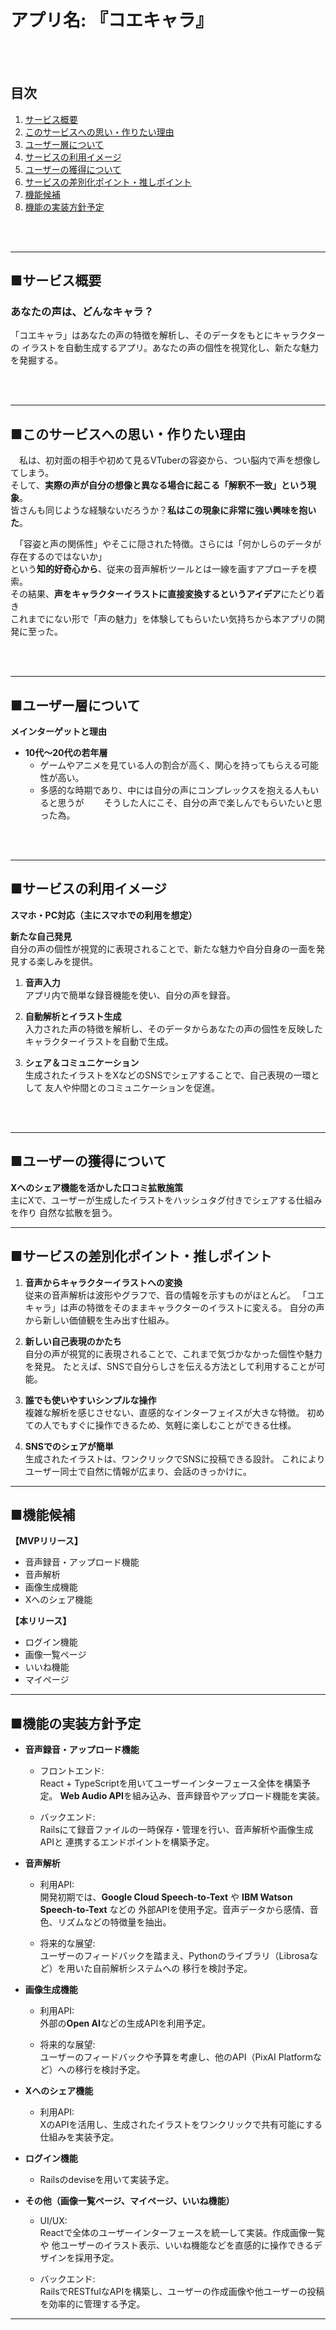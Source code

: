 # アプリ名: 『コエキャラ』


<br><br>

## 目次

1. [サービス概要](#サービス概要)
2. [このサービスへの思い・作りたい理由](#このサービスへの思い・作りたい理由)
3. [ユーザー層について](#ユーザー層について)
4. [サービスの利用イメージ](#サービスの利用イメージ)
5. [ユーザーの獲得について](#ユーザーの獲得について)
6. [サービスの差別化ポイント・推しポイント](#サービスの差別化ポイント・推しポイント)
7. [機能候補](#機能候補)
8. [機能の実装方針予定](#機能の実装方針予定)


<br><br>

---

## ■サービス概要

### あなたの声は、どんなキャラ？

「コエキャラ」はあなたの声の特徴を解析し、そのデータをもとにキャラクターの
イラストを自動生成するアプリ。あなたの声の個性を視覚化し、新たな魅力を発掘する。

<br><br>

---

## ■このサービスへの思い・作りたい理由

　私は、初対面の相手や初めて見るVTuberの容姿から、つい脳内で声を想像してしまう。<br>
そして、**実際の声が自分の想像と異なる場合に起こる「解釈不一致」という現象**。<br>
皆さんも同じような経験ないだろうか？**私はこの現象に非常に強い興味を抱いた**。

　「容姿と声の関係性」やそこに隠された特徴。さらには「何かしらのデータが存在するのではないか」<br>
という**知的好奇心から**、従来の音声解析ツールとは一線を画すアプローチを模索。<br>
その結果、**声をキャラクターイラストに直接変換するというアイデア**にたどり着き<br>
これまでにない形で「声の魅力」を体験してもらいたい気持ちから本アプリの開発に至った。


<br><br>

---

## ■ユーザー層について

**メインターゲットと理由**

  - **10代～20代の若年層**<br>
    - ゲームやアニメを見ている人の割合が高く、関心を持ってもらえる可能性が高い。
    - 多感的な時期であり、中には自分の声にコンプレックスを抱える人もいると思うが
    　　そうした人にこそ、自分の声で楽しんでもらいたいと思った為。


<br><br>

---

## ■サービスの利用イメージ

**スマホ・PC対応（主にスマホでの利用を想定）**

**新たな自己発見**<br>
自分の声の個性が視覚的に表現されることで、新たな魅力や自分自身の一面を発見する楽しみを提供。

1. **音声入力**<br>
アプリ内で簡単な録音機能を使い、自分の声を録音。

2. **自動解析とイラスト生成**<br>
入力された声の特徴を解析し、そのデータからあなたの声の個性を反映した
キャラクターイラストを自動で生成。

3. **シェア＆コミュニケーション**<br>
生成されたイラストをXなどのSNSでシェアすることで、自己表現の一環として
友人や仲間とのコミュニケーションを促進。


<br><br>

---

## ■ユーザーの獲得について

**Xへのシェア機能を活かした口コミ拡散施策**<br>
  主にXで、ユーザーが生成したイラストをハッシュタグ付きでシェアする仕組みを作り
  自然な拡散を狙う。

---

## ■サービスの差別化ポイント・推しポイント

1. **音声からキャラクターイラストへの変換**<br>
従来の音声解析は波形やグラフで、音の情報を示すものがほとんど。
「コエキャラ」は声の特徴をそのままキャラクターのイラストに変える。
自分の声から新しい価値観を生み出す仕組み。

2. **新しい自己表現のかたち**<br>
自分の声が視覚的に表現されることで、これまで気づかなかった個性や魅力を発見。
たとえば、SNSで自分らしさを伝える方法として利用することが可能。

3. **誰でも使いやすいシンプルな操作**<br>
複雑な解析を感じさせない、直感的なインターフェイスが大きな特徴。
初めての人でもすぐに操作できるため、気軽に楽しむことができる仕様。

4. **SNSでのシェアが簡単**<br>
生成されたイラストは、ワンクリックでSNSに投稿できる設計。
これによりユーザー同士で自然に情報が広まり、会話のきっかけに。

---

## ■機能候補

**【MVPリリース】**

  - 音声録音・アップロード機能
  - 音声解析
  - 画像生成機能
  - Xへのシェア機能

**【本リリース】**
  - ログイン機能
  - 画像一覧ページ
  - いいね機能
  - マイページ

---

## ■機能の実装方針予定

- **音声録音・アップロード機能**
  - フロントエンド:<br>
    React + TypeScriptを用いてユーザーインターフェース全体を構築予定。
    **Web Audio API**を組み込み、音声録音やアップロード機能を実装。

  - バックエンド:<br>
    Railsにて録音ファイルの一時保存・管理を行い、音声解析や画像生成APIと
    連携するエンドポイントを構築予定。

- **音声解析**
  - 利用API:<br>
    開発初期では、**Google Cloud Speech-to-Text** や **IBM Watson Speech-to-Text** などの
    外部APIを使用予定。音声データから感情、音色、リズムなどの特徴量を抽出。

  - 将来的な展望:<br>
    ユーザーのフィードバックを踏まえ、Pythonのライブラリ（Librosaなど）を用いた自前解析システムへの
    移行を検討予定。

- **画像生成機能**
  - 利用API:<br>
    外部の**Open AI**などの生成APIを利用予定。

  - 将来的な展望:<br>
    ユーザーのフィードバックや予算を考慮し、他のAPI（PixAI Platformなど）への移行を検討予定。

- **Xへのシェア機能**
  - 利用API:<br>
    XのAPIを活用し、生成されたイラストをワンクリックで共有可能にする仕組みを実装予定。

- **ログイン機能**<br>
  - Railsのdeviseを用いて実装予定。

- **その他（画像一覧ページ、マイページ、いいね機能）**
  - UI/UX:<br>
    Reactで全体のユーザーインターフェースを統一して実装。作成画像一覧や
    他ユーザーのイラスト表示、いいね機能などを直感的に操作できるデザインを採用予定。

  - バックエンド:<br>
    RailsでRESTfulなAPIを構築し、ユーザーの作成画像や他ユーザーの投稿を効率的に管理する予定。

---
